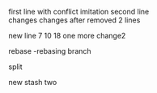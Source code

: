 first line with conflict imitation
second line         
changes
changes after removed 2 lines

new line 7 10 18
one more change2

rebase -rebasing branch

split

new stash two 